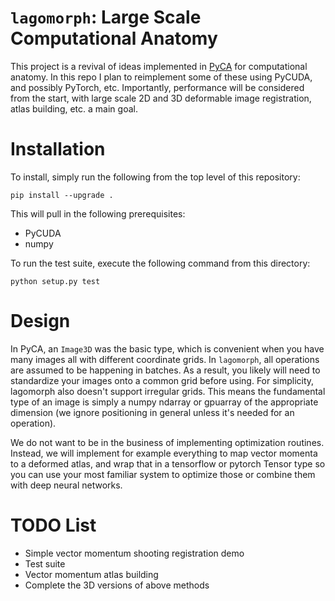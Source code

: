 # `lagomorph`: Large Scale Computational Anatomy

This project is a revival of ideas implemented in
[PyCA](https://bitbucket.org/scicompanat/pyca) for computational anatomy. In
this repo I plan to reimplement some of these using PyCUDA, and possibly
PyTorch, etc. Importantly, performance will be considered from the start, with
large scale 2D and 3D deformable image registration, atlas building, etc. a main
goal.

# Installation

To install, simply run the following from the top level of this repository:

```
pip install --upgrade .
```

This will pull in the following prerequisites:

- PyCUDA
- numpy

To run the test suite, execute the following command from this directory:

```
python setup.py test
```

# Design

In PyCA, an `Image3D` was the basic type, which is convenient when you have many
images all with different coordinate grids. In `lagomorph`, all operations are
assumed to be happening in batches. As a result, you likely will need to
standardize your images onto a common grid before using. For simplicity,
lagomorph also doesn't support irregular grids. This means the fundamental type
of an image is simply a numpy ndarray or gpuarray of the appropriate dimension
(we ignore positioning in general unless it's needed for an operation).

We do not want to be in the business of implementing optimization routines.
Instead, we will implement for example everything to map vector momenta to a
deformed atlas, and wrap that in a tensorflow or pytorch Tensor type so you can
use your most familiar system to optimize those or combine them with deep neural
networks.

# TODO List

- Simple vector momentum shooting registration demo
- Test suite
- Vector momentum atlas building
- Complete the 3D versions of above methods
